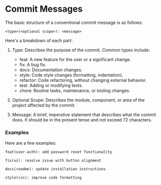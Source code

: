 # Commit Messages
The basic structure of a conventional commit message is as follows:

```
<type>(<optional scope>): <message>
```

Here's a breakdown of each part:

1.  Type: Describes the purpose of the commit. Common types include:
    - feat: A new feature for the user or a significant change.
    - fix: A bug fix.
    - docs: Documentation changes.
    - style: Code style changes (formatting, indentation).
    - refactor: Code refactoring, without changing external behavior.
    - test: Adding or modifying tests.
    - chore: Routine tasks, maintenance, or tooling changes.
2.  Optional Scope: Describes the module, component, or area of the project affected by the commit.

3.  Message: A brief, imperative statement that describes what the commit does. It should be in the present tense and not exceed 72 characters.

### Examples
Here are a few examples:
```
feat(user-auth): add password reset functionality

fix(ui): resolve issue with button alignment

docs(readme): update installation instructions

style(css): improve code formatting
```